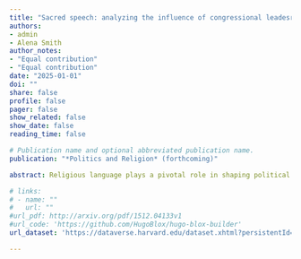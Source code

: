 ```yaml
---
title: "Sacred speech: analyzing the influence of congressional leadesrhip on religious rhetoric"
authors:
- admin
- Alena Smith
author_notes:
- "Equal contribution"
- "Equal contribution"
date: "2025-01-01"
doi: ""
share: false
profile: false
pager: false
show_related: false
show_date: false
reading_time: false

# Publication name and optional abbreviated publication name.
publication: "*Politics and Religion* (forthcoming)"

abstract: Religious language plays a pivotal role in shaping political behavior and attitudes. This study investigates how representatives utilize religious rhetoric when addressing the House floor and their constituents, and how this language is influenced by congressional leadership. The inauguration of openly religious Mike Johnson as House Speaker in 2023 provides a unique case to explore these dynamics. Using difference-in-differences and triple difference models, we analyze House speeches and newsletters from before and after Johnson became House Speaker to assess changes in religious speech between Republican and Democratic representatives. Our findings reveal a significant increase in newsletters using religious language sent out by Republicans after Johnson became Speaker, while religious speech on the House floor remains unchanged. Overall, our findings contribute to the literature on the relationship between religion, partisanship, and Congressional leadership, highlighting the potential influence of the Speaker of the House on religious communication to constituents.

# links:
# - name: ""
#   url: ""
#url_pdf: http://arxiv.org/pdf/1512.04133v1
#url_code: 'https://github.com/HugoBlox/hugo-blox-builder'
url_dataset: 'https://dataverse.harvard.edu/dataset.xhtml?persistentId=doi:10.7910/DVN/SNSUMU'

---
```

